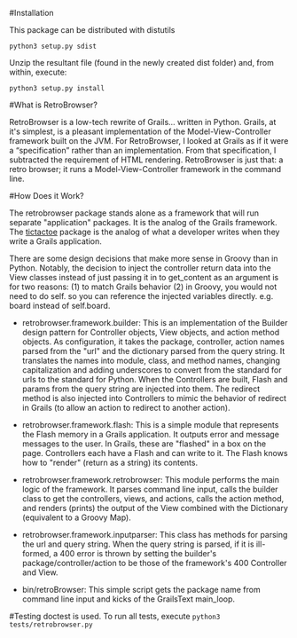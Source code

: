 #Installation

This package can be distributed with distutils

`python3 setup.py sdist`

Unzip the resultant file (found in the newly created dist folder) and, from within, execute:

`python3 setup.py install`

#What is RetroBrowser?

RetroBrowser is a low-tech rewrite of Grails... written in Python. Grails, at it's simplest, is a pleasant 
implementation of the Model-View-Controller framework built on the JVM. For RetroBrowser, I looked at Grails as if 
it were a “specification” rather than an implementation. From that specification, I subtracted the requirement of 
HTML rendering. RetroBrowser is just that: a retro browser; it runs a Model-View-Controller framework in the 
command line. 

#How Does it Work?

The retrobrowser package stands alone as a framework that will run separate "application" packages. It is the analog of the
Grails framework. The [tictactoe](https://github.com/allisonf/tic-tac-toe) package is the analog of what a developer writes 
when they write a Grails application.

There are some design decisions that make more sense in Groovy than in Python. Notably, the decision to inject the
controller return data into the View classes instead of just passing it in to get_content as an argument is for two
reasons: (1) to match Grails behavior (2) in Groovy, you would not need to do self. so you can reference the injected
variables directly. e.g. board instead of self.board.

* retrobrowser.framework.builder: This is an implementation of the Builder design pattern for Controller objects, View objects, and
action method objects. As configuration, it takes the package, controller, action names parsed from the "url" and the
dictionary parsed from the query string. It translates the names into module, class, and method names, changing
capitalization and adding underscores to convert from the standard for urls to the standard for Python. When the
Controllers are built, Flash and params from the query string are injected into them. The redirect method is also
injected into Controllers to mimic the behavior of redirect in Grails (to allow an action to redirect to another
action).

* retrobrowser.framework.flash: This is a simple module that represents the Flash memory in a Grails application. It outputs error
and message messages to the user. In Grails, these are "flashed" in a box on the page. Controllers each have a Flash and
can write to it. The Flash knows how to "render" (return as a string) its contents.

* retrobrowser.framework.retrobrowser: This module performs the main logic of the framework. It parses command line input, calls the
builder class to get the controllers, views, and actions, calls the action method, and renders (prints) the output
of the View combined with the Dictionary (equivalent to a Groovy Map).

* retrobrowser.framework.inputparser: This class has methods for parsing the url and query string. When the query string is parsed, if
it is ill-formed, a 400 error is thrown by setting the builder's package/controller/action to be those of the framework's
400 Controller and View.

* bin/retroBrowser: This simple script gets the package name from command line input and kicks of the GrailsText main_loop.


#Testing
doctest is used. To run all tests, execute
`python3 tests/retrobrowser.py`